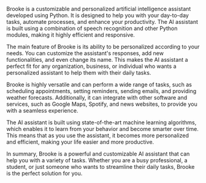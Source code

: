 Brooke is a customizable and personalized artificial intelligence assistant developed using Python. It is designed to help you with your day-to-day tasks, automate processes, and enhance your productivity. The AI assistant is built using a combination of speech recognition and other Python modules, making it highly efficient and responsive.

The main feature of Brooke is its ability to be personalized according to your needs. You can customize the assistant's responses, add new functionalities, and even change its name. This makes the AI assistant a perfect fit for any organization, business, or individual who wants a personalized assistant to help them with their daily tasks.

Brooke is highly versatile and can perform a wide range of tasks, such as scheduling appointments, setting reminders, sending emails, and providing weather forecasts. Additionally, it can integrate with other software and services, such as Google Maps, Spotify, and news websites, to provide you with a seamless experience.

The AI assistant is built using state-of-the-art machine learning algorithms, which enables it to learn from your behavior and become smarter over time. This means that as you use the assistant, it becomes more personalized and efficient, making your life easier and more productive.

In summary, Brooke is a powerful and customizable AI assistant that can help you with a variety of tasks. Whether you are a busy professional, a student, or just someone who wants to streamline their daily tasks, Brooke is the perfect solution for you.
